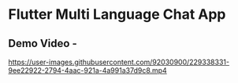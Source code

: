 # Flutter Multi Language Chat App


## Demo Video -
https://user-images.githubusercontent.com/92030900/229338331-9ee22922-2794-4aac-921a-4a991a37d9c8.mp4




